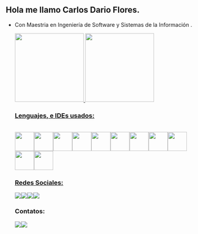 ## Hola me llamo Carlos Dario Flores.

- Con Maestria en Ingeniería de Software y Sistemas de la Información .

  <a href="https://github.com/carlosdarioio">
  <img height="180em" src="https://github-readme-stats.vercel.app/api?username=carlosdarioio&count_private=true&include_all_commits=true&show_icons=true&theme=midnight-purple" />
  <img height="180em" src="https://github-readme-stats.vercel.app/api/top-langs/?username=carlosdarioio&layout=compact&langs_count=8&theme=midnight-purple" />

  
  ### Lenguajes, e IDEs usados:
  
  <div style="display: inline_block"><br>
    <img align="center" height="50" width="50" src="https://cdn.jsdelivr.net/gh/devicons/devicon/icons/flutter/flutter-original.svg"><img align="center" height="50" width="50" src="https://cdn.jsdelivr.net/gh/devicons/devicon/icons/dart/dart-original-wordmark.svg"><img align="center" height="50" width="50" src="https://cdn.jsdelivr.net/gh/devicons/devicon/icons/php/php-original.svg"><img align="center" height="50" width="50" src="https://cdn.jsdelivr.net/gh/devicons/devicon/icons/javascript/javascript-original.svg"><img align="center" height="50" width="50" src="https://cdn.jsdelivr.net/gh/devicons/devicon/icons/html5/html5-original.svg"><img align="center" height="50" width="50" src="https://cdn.jsdelivr.net/gh/devicons/devicon/icons/mysql/mysql-original-wordmark.svg"><img align="center" height="50" width="50" src="https://cdn.jsdelivr.net/gh/devicons/devicon/icons/android/android-original-wordmark.svg"><img align="center" height="50" width="50" src="https://cdn.jsdelivr.net/gh/devicons/devicon/icons/vscode/vscode-original-wordmark.svg"><img align="center" height="50" width="50" src="https://img.icons8.com/color/48/000000/android-studio--v3.png"><img align="center" height="50" width="50" src="https://cdn.jsdelivr.net/gh/devicons/devicon/icons/ubuntu/ubuntu-plain.svg"><img align="center" height="50" width="50" src="https://cdn.jsdelivr.net/gh/devicons/devicon/icons/java/java-original-wordmark.svg"></div>
  
  ### Redes Sociales:
  
  <div>
   
    <a href="https://www.linkedin.com/in/carlos-dario-flores-a3147119" target= "_blank"><img src="https://img.shields.io/badge/LinkedIn-0077B5?style=for-the-badge&logo=linkedin&logoColor=white" target= "_blank"></a><a href="https://github.com/carlosdarioio" target= "_blank"><img src="https://img.shields.io/badge/GitHub-100000?style=for-the-badge&logo=github&logoColor=white" target= "_blank"></a><a href="https://twitter.com/carlosdarioio" target= "_blank"><img src="https://img.shields.io/badge/Twitter-1DA1F2?style=for-the-badge&logo=twitter&logoColor=white" target= "_blank"></a><a href="https://www.facebook.com/EjemplosDP" target= "_blank"><img src="https://img.shields.io/badge/Facebook-1877F2?style=for-the-badge&logo=facebook&logoColor=white" target= "_blank"></a></div>
    
  ### Contatos:
  
  <div>
    <a href="mailto:cdfn3@hotmail.com"><img src="https://img.shields.io/badge/Microsoft_Outlook-0078D4?style=for-the-badge&logo=microsoft-outlook&logoColor=white" target= "_blank"></a><a href="https://api.whatsapp.com/send?phone=50488597050" target= "_blank"><img src="https://img.shields.io/badge/WhatsApp-25D366?style=for-the-badge&logo=whatsapp&logoColor=white" target= "_blank"></a></div> 

    
    
